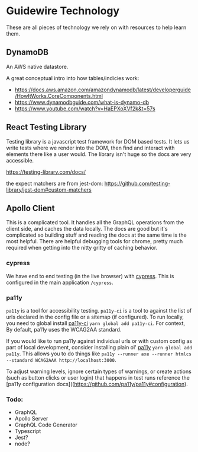 # Guidewire Technology

These are all pieces of technology we rely on with resources to help learn them.

## DynamoDB

An AWS native datastore.

A great conceptual intro into how tables/indicies work:

-   https://docs.aws.amazon.com/amazondynamodb/latest/developerguide/HowItWorks.CoreComponents.html
-   https://www.dynamodbguide.com/what-is-dynamo-db
-   https://www.youtube.com/watch?v=HaEPXoXVf2k&t=57s

## React Testing Library

Testing library is a javascript test framework for DOM based tests. It lets us write tests where we render into the DOM, then find and interact with elements there like a user would. The library isn't huge so the docs are very accessible.

https://testing-library.com/docs/

the expect matchers are from jest-dom: https://github.com/testing-library/jest-dom#custom-matchers

## Apollo Client

This is a complicated tool. It handles all the GraphQL operations from the client side, and caches the data locally. The docs are good but it's complicated so building stuff and reading the docs at the same time is the most helpful. There are helpful debugging tools for chrome, pretty much required when getting into the nitty gritty of caching behavior.

### cypress

We have end to end testing (in the live browser) with [cypress](https://www.cypress.io/). This is configured in the main application `/cypress`.

### pa11y

`pa11y` is a tool for accessibility testing. `pa11y-ci` is a tool to against the list of urls declared in the config file or a sitemap (if configured). To run locally, you need to global install [pa11y-ci](https://github.com/pa11y/pa11y-ci) `yarn global add pa11y-ci`. For context, By default, pa11y uses the WCAG2AA standard.

If you would like to run pa11y against individual urls or with custom config as part of local development, consider installing plain ol' [pa11y](https://github.com/pa11y/pa11y) `yarn global add pa11y`. This allows you to do things like `pa11y --runner axe --runner htmlcs --standard WCAG2AAA http://localhost:3000`.

To adjust warning levels, ignore certain types of warnings, or create actions (such as button clicks or user login) that happens in test runs reference the [pa11y configuration docs]((https://github.com/pa11y/pa11y#configuration).

### Todo:

-   GraphQL
-   Apollo Server
-   GraphQL Code Generator
-   Typescript
-   Jest?
-   node?
